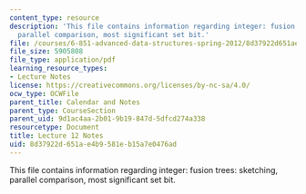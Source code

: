 ```yaml
---
content_type: resource
description: 'This file contains information regarding integer: fusion trees: sketching,
  parallel comparison, most significant set bit.'
file: /courses/6-851-advanced-data-structures-spring-2012/8d37922d651ae4b9581eb15a7e0476ad_MIT6_851S12_Lec12.pdf
file_size: 5905808
file_type: application/pdf
learning_resource_types:
- Lecture Notes
license: https://creativecommons.org/licenses/by-nc-sa/4.0/
ocw_type: OCWFile
parent_title: Calendar and Notes
parent_type: CourseSection
parent_uid: 9d1ac4aa-2b01-9b19-847d-5dfcd274a338
resourcetype: Document
title: Lecture 12 Notes
uid: 8d37922d-651a-e4b9-581e-b15a7e0476ad
---
```

This file contains information regarding integer: fusion trees: sketching, parallel comparison, most significant set bit.